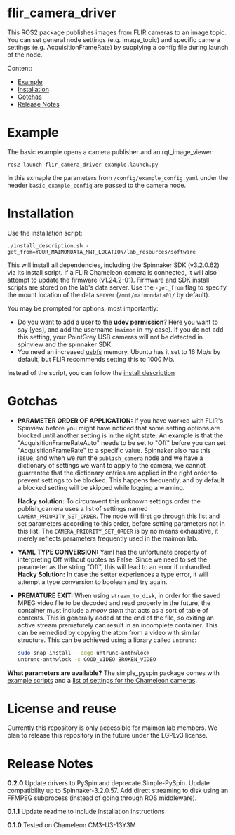 # flir_camera_driver

This ROS2 package publishes images from FLIR cameras to an image topic. You can set general node settings (e.g. image_topic) and specific camera settings (e.g. AcquisitionFrameRate) by supplying a config file during launch of the node.

Content:

- [Example](#example)
- [Installation](#installation)
- [Gotchas](#gotchas)
- [Release Notes](#release)

<a name=example></a>

# Example

The basic example opens a camera publisher and an rqt_image_viewer:

    ros2 launch flir_camera_driver example.launch.py

In this exmaple the parameters from `/config/example_config.yaml` under the header `basic_example_config` are passed to the camera node.

<a name=installation></a>

# Installation

Use the installation script:

    ./install_description.sh -get_from=YOUR_MAIMONDATA_MNT_LOCATION/lab_resources/software

This will install all dependencies, including the Spinnaker SDK (v3.2.0.62) via its install script.
If a FLIR Chameleon camera is connected, it will also attempt to update the firmware (v1.24.2-01).
Firmware and SDK install scripts are stored on the lab's data server.
Use the `-get_from` flag to specify the mount location of the data server (`/mnt/maimondata01/` by default).


You may be prompted for options, most importantly:

- Do you want to add a user to the **udev permission**? Here you want to say [yes], and add the username (`maimon` in my case). If you do not add this setting, your PointGrey USB cameras will not be detected in spinview and the spinnaker SDK.
- You need an increased [usbfs](https://www.flir.com/support-center/iis/machine-vision/application-note/using-linux-with-usb-3.1/) memory. Ubuntu has it set to 16 Mb/s by default, but FLIR recommends setting this to 1000 Mb.

Instead of the script, you can follow the [install description](./install_description.md)

# Gotchas

<a name=gotchas></a>

- **PARAMETER ORDER OF APPLICATION:** If you have worked with FLIR's Spinview before you might have noticed that some setting options are blocked until another setting is in the right state. An example is that the "AcquisitionFrameRateAuto" needs to be set to "Off" before you can set "AcquisitionFrameRate" to a specific value. Spinnaker also has this issue, and when we run the `publish_camera` node and we have a dictionary of settings we want to apply to the camera, we cannot guarrantee that the dictionary entries are applied in the right order to prevent settings to be blocked. This happens frequently, and by default a blocked setting will be skipped while logging a warning.

  **Hacky solution:** To circumvent this unknown settings order the publish_camera uses a list of settings named `CAMERA_PRIORITY_SET_ORDER`. The node will first go through this list and set parameters according to this order, before setting parameters not in this list. The `CAMERA_PRIORITY_SET_ORDER` is by no means exhaustive, it merely reflects parameters frequently used in the maimon lab.

- **YAML TYPE CONVERSION:** Yaml has the unfortunate property of interpreting Off without quotes as False. Since we need to set the parameter as the string "Off", this will lead to an error if unhandled.
  **Hacky Solution:** In case the setter experiences a type error, it will attempt a type conversion to boolean and try again. 

- **PREMATURE EXIT:** When using `stream_to_disk`, in order for the saved MPEG video file to be decoded and read properly in the future, the container must include a *moov atom* that acts as a sort of table of contents. This is generally added at the end of the file, so exiting an active stream prematurely can result in an incomplete container. This can be remedied by copying the atom from a video with similar structure. This can be achieved using a library called `untrunc`:
  ```bash
  sudo snap install --edge untrunc-anthwlock
  untrunc-anthwlock -s GOOD_VIDEO BROKEN_VIDEO
  ```


**What parameters are available?** The simple_pyspin package comes with [example scripts](https://klecknerlab.github.io/simple_pyspin/) and a [list of settings for the Chameleon cameras](https://klecknerlab.github.io/simple_pyspin/cameras/Point_Grey_Research_Chameleon3_CM3-U3-13Y3M.html).

# License and reuse

Currently this repository is only accessible for maimon lab members. We plan to release this repository in the future under the LGPLv3 license.

<a name=release></a>

# Release Notes

**0.2.0** Update drivers to PySpin and deprecate Simple-PySpin. Update compatibility up to Spinnaker-3.2.0.57. Add direct streaming to disk using an FFMPEG subprocess (instead of going through ROS middleware).

**0.1.1** Update readme to include installation instructions

**0.1.0** Tested on Chameleon CM3-U3-13Y3M

